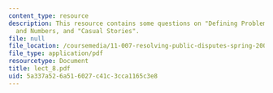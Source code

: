 ```yaml
---
content_type: resource
description: This resource contains some questions on "Defining Problems", Symbols
  and Numbers, and "Casual Stories".
file: null
file_location: /coursemedia/11-007-resolving-public-disputes-spring-2005/5a337a526a516027c41c3cca1165c3e8_lect_8.pdf
file_type: application/pdf
resourcetype: Document
title: lect_8.pdf
uid: 5a337a52-6a51-6027-c41c-3cca1165c3e8
---
```

